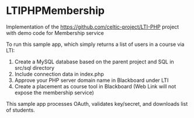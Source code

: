# LTIPHPMembership
Implementation of the https://github.com/celtic-project/LTI-PHP project with demo code for Membership service

To run this sample app, which simply returns a list of users in a course via LTI:

1. Create a MySQL database based on the parent project and SQL in src/sql directory
2. Include connection data in index.php
3. Approve your PHP server domain name in Blackboard under LTI
4. Create a placement as course tool in Blackboard (Web Link will not expose the membership service)

This sample app processes OAuth, validates key/secret, and downloads list of students.
